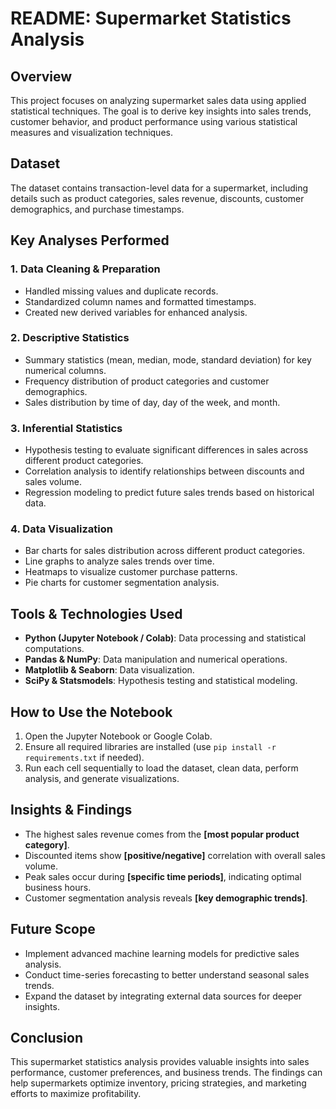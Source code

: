 # README: Supermarket Statistics Analysis

## Overview
This project focuses on analyzing supermarket sales data using applied statistical techniques. The goal is to derive key insights into sales trends, customer behavior, and product performance using various statistical measures and visualization techniques.

## Dataset
The dataset contains transaction-level data for a supermarket, including details such as product categories, sales revenue, discounts, customer demographics, and purchase timestamps.

## Key Analyses Performed

### 1. Data Cleaning & Preparation
- Handled missing values and duplicate records.
- Standardized column names and formatted timestamps.
- Created new derived variables for enhanced analysis.

### 2. Descriptive Statistics
- Summary statistics (mean, median, mode, standard deviation) for key numerical columns.
- Frequency distribution of product categories and customer demographics.
- Sales distribution by time of day, day of the week, and month.

### 3. Inferential Statistics
- Hypothesis testing to evaluate significant differences in sales across different product categories.
- Correlation analysis to identify relationships between discounts and sales volume.
- Regression modeling to predict future sales trends based on historical data.

### 4. Data Visualization
- Bar charts for sales distribution across different product categories.
- Line graphs to analyze sales trends over time.
- Heatmaps to visualize customer purchase patterns.
- Pie charts for customer segmentation analysis.

## Tools & Technologies Used
- **Python (Jupyter Notebook / Colab)**: Data processing and statistical computations.
- **Pandas & NumPy**: Data manipulation and numerical operations.
- **Matplotlib & Seaborn**: Data visualization.
- **SciPy & Statsmodels**: Hypothesis testing and statistical modeling.

## How to Use the Notebook
1. Open the Jupyter Notebook or Google Colab.
2. Ensure all required libraries are installed (use `pip install -r requirements.txt` if needed).
3. Run each cell sequentially to load the dataset, clean data, perform analysis, and generate visualizations.

## Insights & Findings
- The highest sales revenue comes from the **[most popular product category]**.
- Discounted items show **[positive/negative]** correlation with overall sales volume.
- Peak sales occur during **[specific time periods]**, indicating optimal business hours.
- Customer segmentation analysis reveals **[key demographic trends]**.

## Future Scope
- Implement advanced machine learning models for predictive sales analysis.
- Conduct time-series forecasting to better understand seasonal sales trends.
- Expand the dataset by integrating external data sources for deeper insights.


## Conclusion
This supermarket statistics analysis provides valuable insights into sales performance, customer preferences, and business trends. The findings can help supermarkets optimize inventory, pricing strategies, and marketing efforts to maximize profitability.

